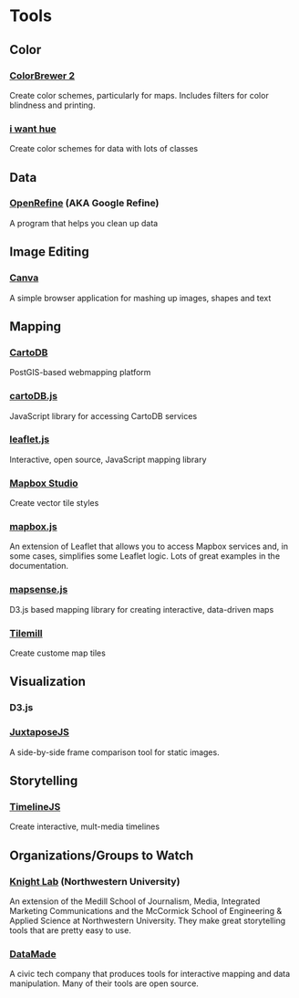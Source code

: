 # Tools

## Color

### [ColorBrewer 2](http://colorbrewer2.org/)

Create color schemes, particularly for maps. Includes filters for color blindness and printing.

### [i want hue](http://tools.medialab.sciences-po.fr/iwanthue/)

Create color schemes for data with lots of classes

## Data

### [OpenRefine](http://openrefine.org/) (AKA Google Refine)

A program that helps you clean up data

## Image Editing

### [Canva](https://www.canva.com/)

A simple browser application for mashing up images, shapes and text

## Mapping

### [CartoDB](https://cartodb.com/)

PostGIS-based webmapping platform

### [cartoDB.js](http://docs.cartodb.com/cartodb-platform/cartodb-js.html)

JavaScript library for accessing CartoDB services

### [leaflet.js](http://leafletjs.com/)

Interactive, open source, JavaScript mapping library

### [Mapbox Studio](https://www.mapbox.com/mapbox-studio)

Create vector tile styles

### [mapbox.js](https://www.mapbox.com/mapbox.js/api/v2.2.1/)

An extension of Leaflet that allows you to access Mapbox services and, in some cases, simplifies some Leaflet logic. Lots of great examples in the documentation.

### [mapsense.js](http://www.mapsense.co/developer/)

D3.js based mapping library for creating interactive, data-driven maps

### [Tilemill](https://www.mapbox.com/tilemill/)

Create custome map tiles

## Visualization

### D3.js

### [JuxtaposeJS](https://juxtapose.knightlab.com/)

A side-by-side frame comparison tool for static images.

## Storytelling

### [TimelineJS](http://timeline.knightlab.com/)

Create interactive, mult-media timelines

## Organizations/Groups to Watch

### [Knight Lab](http://knightlab.northwestern.edu/) (Northwestern University)

An extension of the Medill School of Journalism, Media, Integrated Marketing Communications and the McCormick School of Engineering & Applied Science at Northwestern University. They make great storytelling tools that are pretty easy to use.

### [DataMade](http://datamade.us/)

A civic tech company that produces tools for interactive mapping and data manipulation. Many of their tools are open source.

